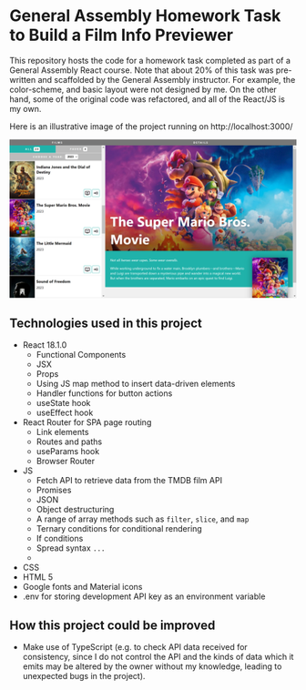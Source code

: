 # General Assembly Homework Task to Build a Film Info Previewer

This repository hosts the code for a homework task completed as part of a General Assembly React course. Note that about 20% of this task was pre-written and scaffolded by the General Assembly instructor. For example, the color-scheme, and basic layout were not designed by me. On the other hand, some of the original code was refactored, and all of the React/JS is my own.

Here is an illustrative image of the project running on http://localhost:3000/

<img alt="Sample Screenshot Mario Movie" src="https://github.com/1jds/ga-films-project/blob/main/ga-films-app-sample-image.png">


## Technologies used in this project
- React 18.1.0
    - Functional Components
    - JSX
    - Props
    - Using JS map method to insert data-driven elements
    - Handler functions for button actions
    - useState hook
    - useEffect hook
- React Router for SPA page routing
  - Link elements
  - Routes and paths
  - useParams hook
  - Browser Router
- JS
  - Fetch API to retrieve data from the TMDB film API
  - Promises
  - JSON
  - Object destructuring
  - A range of array methods such as `filter`, `slice`, and `map`
  - Ternary conditions for conditional rendering
  - If conditions
  - Spread syntax `...`
  - 
- CSS
- HTML 5
- Google fonts and Material icons
- .env for storing development API key as an environment variable


## How this project could be improved
- Make use of TypeScript (e.g. to check API data received for consistency, since I do not control the API and the kinds of data which it emits may be altered by the owner without my knowledge, leading to unexpected bugs in the project).
